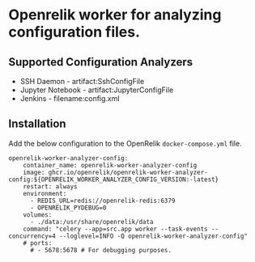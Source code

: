 # Openrelik worker for analyzing configuration files.

## Supported Configuration Analyzers
* SSH Daemon - artifact:SshConfigFile
* Jupyter Notebook - artifact:JupyterConfigFile
* Jenkins - filename:config.xml

## Installation
Add the below configuration to the OpenRelik `docker-compose.yml` file.

```
openrelik-worker-analyzer-config:
    container_name: openrelik-worker-analyzer-config
    image: ghcr.io/openrelik/openrelik-worker-analyzer-config:${OPENRELIK_WORKER_ANALYZER_CONFIG_VERSION:-latest}
    restart: always
    environment:
      - REDIS_URL=redis://openrelik-redis:6379
      - OPENRELIK_PYDEBUG=0
    volumes:
      - ./data:/usr/share/openrelik/data
    command: "celery --app=src.app worker --task-events --concurrency=4 --loglevel=INFO -Q openrelik-worker-analyzer-config"
    # ports:
      # - 5678:5678 # For debugging purposes.
```
